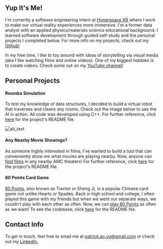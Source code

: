 ## Yup It's Me!

I'm currently a software engineering intern at [Hyperspace XR](https://www.hyperspacexr.com/) where I work to make our virtual reality experiences more immersive. I'm a former data analyst with an applied physics/materials science educational background. I learned software development through guided self-study and the personal projects I completed below. For more info on my projects, check out my [Github!](https://www.github.com/letsago)

In my free time, I like to toy around with ideas of storytelling via visual media (aka I like watching films and online videos). One of my biggest hobbies is to create videos. Check some out on my [YouTube channel!](https://www.youtube.com/user/WoodOfTheSher)

## Personal Projects

#### Roomba Simulation

To test my knowledge of data structures, I decided to build a virtual robot that traverses and cleans any rooms. Check out the image below to see the AI in action. All code was developed using C++. For further reference, click [here](https://github.com/letsago/Roomba/blob/master/Roomba/README.md) for the project's README file.

![alt_text](https://media.giphy.com/media/KWgPvqD18tK4Nvyfda/giphy.gif)

#### Any Nearby Movie Showings?

As someone highly interested in films, I've wanted to build a tool that can conveniently show me what movies are playing nearby. Now, anyone can [find films](https://findfilms.yupatrick.com) in any nearby AMC theaters! For further reference, click [here](https://github.com/letsago/FindFilms/blob/master/FindFilms/README.md) for the project's README file.

#### 80 Points Card Game

[80 Points](https://en.wikipedia.org/wiki/Sheng_ji), also known as Tractor or Sheng Ji, is a popular Chinese card game not unlike Hearts or Spades. Back in high school and college, I often played this game with my friends but when we went our separate ways, we couldn't play with each other as often. Now, we can [play 80 Points](https://eightypoints.yupatrick.com) as often as we want! To see the codebase, click [here](https://github.com/letsago/80Points/blob/master/README.md) for the README file.

## Contact Info

To get in touch, feel free to email me at <patrick.ao.yu@gmail.com> or check out my [LinkedIn.](https://www.linkedin.com/in/patyu)
